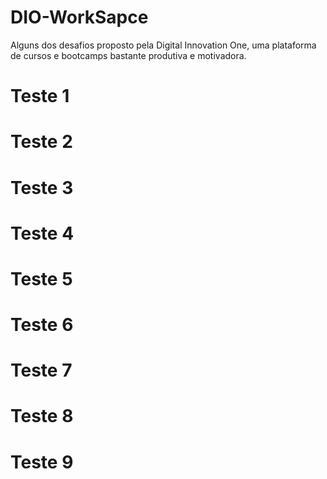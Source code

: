 # DIO-WorkSapce

Alguns dos desafios proposto pela Digital Innovation One, uma plataforma de cursos e bootcamps bastante produtiva e motivadora.
 
# Teste 1
# Teste 2
# Teste 3
# Teste 4
# Teste 5
# Teste 6
# Teste 7
# Teste 8
# Teste 9
